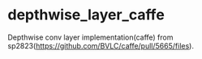# depthwise_layer_caffe
Depthwise conv layer implementation(caffe) from sp2823(https://github.com/BVLC/caffe/pull/5665/files).
